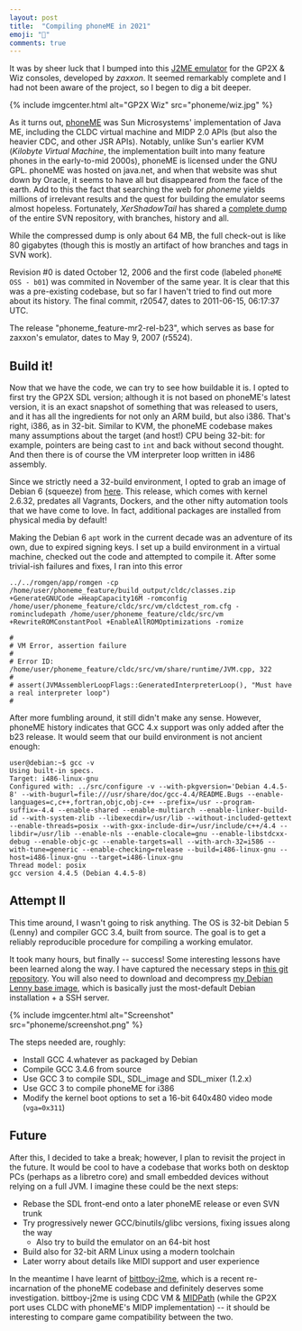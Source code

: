 ```yaml
---
layout: post
title:  "Compiling phoneME in 2021"
emoji: "📱"
comments: true
---
```


It was by sheer luck that I bumped into this [J2ME emulator](https://dl.openhandhelds.org/cgi-bin/wiz.cgi?0,0,0,0,73,400) for the GP2X & Wiz consoles, developed by _zaxxon_. It seemed remarkably complete and I had not been aware of the project, so I begen to dig a bit deeper.

{% include imgcenter.html alt="GP2X Wiz" src="phoneme/wiz.jpg" %}

As it turns out, [phoneME](https://en.wikipedia.org/wiki/PhoneME) was Sun Microsystems' implementation of Java ME, including the CLDC virtual machine and MIDP 2.0 APIs (but also the heavier CDC, and other JSR APIs). Notably, unlike Sun's earlier KVM (_Kilobyte Virtual Machine_, the implementation built into many feature phones in the early-to-mid 2000s), phoneME is licensed under the GNU GPL. phoneME was hosted on java.net, and when that website was shut down by Oracle, it seems to have all but disappeared from the face of the earth. Add to this the fact that searching the web for _phoneme_ yields millions of irrelevant results and the quest for building the emulator seems almost hopeless. Fortunately, _XerShadowTail_ has shared a [complete dump](https://archive.org/details/phoneme-svn.dump) of the entire SVN repository, with branches, history and all.

While the compressed dump is only about 64 MB, the full check-out is like 80 gigabytes (though this is mostly an artifact of how branches and tags in SVN work).

Revision #0 is dated October 12, 2006 and the first code (labeled `phoneME OSS - b01`) was commited in November of the same year. It is clear that this was a pre-existing codebase, but so far I haven't tried to find out more about its history. The final commit, r20547, dates to 2011-06-15, 06:17:37 UTC.

The release "phoneme_feature-mr2-rel-b23", which serves as base for zaxxon's emulator, dates to May 9, 2007 (r5524).

## Build it!

Now that we have the code, we can try to see how buildable it is. I opted to first try the GP2X SDL version; although it is not based on phoneME's latest version, it is an exact snapshot of something that was released to users, and it has all the ingredients for not only an ARM build, but also i386. That's right, i386, as in 32-bit. Similar to KVM, the phoneME codebase makes many assumptions about the target (and host!) CPU being 32-bit: for example, pointers are being cast to `int` and back without second thought. And then there is of course the VM interpreter loop written in i486 assembly.

Since we strictly need a 32-build environment, I opted to grab an image of Debian 6 (squeeze) from [here](https://github.com/palmercluff/qemu-images/tree/master/debian-6.0.10). This release, which comes with kernel 2.6.32, predates all Vagrants, Dockers, and the other nifty automation tools that we have come to love. In fact, additional packages are installed from physical media by default!

Making the Debian 6 `apt` work in the current decade was an adventure of its own, due to expired signing keys. I set up a build environment in a virtual machine, checked out the code and attempted to compile it. After some trivial-ish failures and fixes, I ran into this error

```
../../romgen/app/romgen -cp /home/user/phoneme_feature/build_output/cldc/classes.zip +GenerateGNUCode =HeapCapacity16M -romconfig /home/user/phoneme_feature/cldc/src/vm/cldctest_rom.cfg -romincludepath /home/user/phoneme_feature/cldc/src/vm +RewriteROMConstantPool +EnableAllROMOptimizations -romize

#
# VM Error, assertion failure
#
# Error ID: /home/user/phoneme_feature/cldc/src/vm/share/runtime/JVM.cpp, 322
#
# assert(JVMAssemblerLoopFlags::GeneratedInterpreterLoop(), "Must have a real interpreter loop")
#
```

After more fumbling around, it still didn't make any sense. However, phoneME history indicates that GCC 4.x support was only added after the b23 release. It would seem that our build environment is not ancient enough:

```
user@debian:~$ gcc -v
Using built-in specs.
Target: i486-linux-gnu
Configured with: ../src/configure -v --with-pkgversion='Debian 4.4.5-8' --with-bugurl=file:///usr/share/doc/gcc-4.4/README.Bugs --enable-languages=c,c++,fortran,objc,obj-c++ --prefix=/usr --program-suffix=-4.4 --enable-shared --enable-multiarch --enable-linker-build-id --with-system-zlib --libexecdir=/usr/lib --without-included-gettext --enable-threads=posix --with-gxx-include-dir=/usr/include/c++/4.4 --libdir=/usr/lib --enable-nls --enable-clocale=gnu --enable-libstdcxx-debug --enable-objc-gc --enable-targets=all --with-arch-32=i586 --with-tune=generic --enable-checking=release --build=i486-linux-gnu --host=i486-linux-gnu --target=i486-linux-gnu
Thread model: posix
gcc version 4.4.5 (Debian 4.4.5-8)
```

## Attempt II

This time around, I wasn't going to risk anything. The OS is 32-bit Debian 5 (Lenny) and compiler GCC 3.4, built from source. The goal is to get a reliably reproducible procedure for compiling a working emulator.

It took many hours, but finally -- success! Some interesting lessons have been learned along the way. I have captured the necessary steps in [this git repository](https://github.com/minexew/phoneME-GP2X-SDL-build). You will also need to download and decompress [my Debian Lenny base image](https://drive.google.com/file/d/1ag84eZSU2a4SlVTkH4yrg3YoCSo_4Xne/view?usp=sharing), which is basically just the most-default Debian installation + a SSH server.

{% include imgcenter.html alt="Screenshot" src="phoneme/screenshot.png" %}

The steps needed are, roughly:

- Install GCC 4.whatever as packaged by Debian
- Compile GCC 3.4.6 from source
- Use GCC 3 to compile SDL, SDL_image and SDL_mixer (1.2.x)
- Use GCC 3 to compile phoneME for i386
- Modify the kernel boot options to set a 16-bit 640x480 video mode (`vga=0x311`)

## Future

After this, I decided to take a break; however, I plan to revisit the project in the future. It would be cool to have a codebase that works both on desktop PCs (perhaps as a libretro core) and small embedded devices without relying on a full JVM. I imagine these could be the next steps:

- Rebase the SDL front-end onto a later phoneME release or even SVN trunk
- Try progressively newer GCC/binutils/glibc versions, fixing issues along the way
	- Also try to build the emulator on an 64-bit host
- Build also for 32-bit ARM Linux using a modern toolchain
- Later worry about details like MIDI support and user experience

In the meantime I have learnt of [bittboy-j2me](https://github.com/pthalin/bittboy-j2me), which is a recent re-incarnation of the phoneME codebase and definitely deserves some investigation. bittboy-j2me is using CDC VM & [MIDPath](http://midpath.thenesis.org/) (while the GP2X port uses CLDC with phoneME's MIDP implementation) -- it should be interesting to compare game compatibility between the two.
